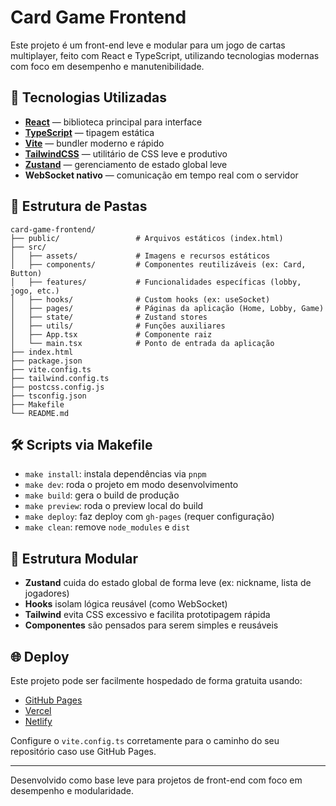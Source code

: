 # Card Game Frontend

Este projeto é um front-end leve e modular para um jogo de cartas multiplayer, feito com React e TypeScript, utilizando tecnologias modernas com foco em desempenho e manutenibilidade.

## 🚀 Tecnologias Utilizadas

- **[React](https://reactjs.org/)** — biblioteca principal para interface
- **[TypeScript](https://www.typescriptlang.org/)** — tipagem estática
- **[Vite](https://vitejs.dev/)** — bundler moderno e rápido
- **[TailwindCSS](https://tailwindcss.com/)** — utilitário de CSS leve e produtivo
- **[Zustand](https://github.com/pmndrs/zustand)** — gerenciamento de estado global leve
- **WebSocket nativo** — comunicação em tempo real com o servidor

## 📁 Estrutura de Pastas

```
card-game-frontend/
├── public/                 # Arquivos estáticos (index.html)
├── src/
│   ├── assets/             # Imagens e recursos estáticos
│   ├── components/         # Componentes reutilizáveis (ex: Card, Button)
│   ├── features/           # Funcionalidades específicas (lobby, jogo, etc.)
│   ├── hooks/              # Custom hooks (ex: useSocket)
│   ├── pages/              # Páginas da aplicação (Home, Lobby, Game)
│   ├── state/              # Zustand stores
│   ├── utils/              # Funções auxiliares
│   ├── App.tsx             # Componente raiz
│   └── main.tsx            # Ponto de entrada da aplicação
├── index.html
├── package.json
├── vite.config.ts
├── tailwind.config.ts
├── postcss.config.js
├── tsconfig.json
├── Makefile
└── README.md
```

## 🛠️ Scripts via Makefile

- `make install`: instala dependências via `pnpm`
- `make dev`: roda o projeto em modo desenvolvimento
- `make build`: gera o build de produção
- `make preview`: roda o preview local do build
- `make deploy`: faz deploy com `gh-pages` (requer configuração)
- `make clean`: remove `node_modules` e `dist`

## 🧱 Estrutura Modular

- **Zustand** cuida do estado global de forma leve (ex: nickname, lista de jogadores)
- **Hooks** isolam lógica reusável (como WebSocket)
- **Tailwind** evita CSS excessivo e facilita prototipagem rápida
- **Componentes** são pensados para serem simples e reusáveis

## 🌐 Deploy

Este projeto pode ser facilmente hospedado de forma gratuita usando:

- [GitHub Pages](https://pages.github.com/)
- [Vercel](https://vercel.com/)
- [Netlify](https://netlify.com/)

Configure o `vite.config.ts` corretamente para o caminho do seu repositório caso use GitHub Pages.

---

Desenvolvido como base leve para projetos de front-end com foco em desempenho e modularidade.
